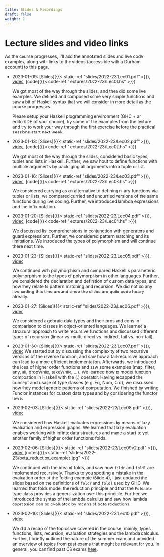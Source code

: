 ```yaml
---
title: Slides & Recordings
draft: false
weight: 2
---
```


# Lecture slides and video links

As the course progresses, I'll add the annotated slides and live code
examples, along with links to the videos (accessible with a Durham
account) to this page.

- 2023-01-09: [Slides]({{< static-ref
  "slides/2022-23/Lec01.pdf" >}}),
  [video](https://durham.cloud.panopto.eu/Panopto/Pages/Viewer.aspx?id=cdb1e9c6-f338-4f60-acdb-af820094eda4), [code]({{< code-ref "lectures/2022-23/Lec01.hs" >}})
  
  We got most of the way through the slides, and then did some live
  examples. We defined and composed some very simple functions and saw a
  bit of Haskell syntax that we will consider in more detail as the course
  progresses.
  
  Please setup your Haskell programming environment (GHC + an editor/IDE of your choice), try some of the examples from the lecture and try to work your way through the first exercise before the practical sessions start next week.
  
- 2023-01-13: [Slides]({{< static-ref
  "slides/2022-23/Lec02.pdf" >}}),
  [video](https://durham.cloud.panopto.eu/Panopto/Pages/Viewer.aspx?id=ec73c077-ce8f-4ea2-ac90-af8800948d14), [code]({{< code-ref "lectures/2022-23/Lec02.hs" >}})
  
  We got most of the way through the slides, considered basic types, tuples and lists in Haskell. Further, we saw hout to define functions with multiple arguments by packaging all arguments into a tuple or list.
  
- 2023-01-16: [Slides]({{< static-ref
  "slides/2022-23/Lec03.pdf" >}}),
  [video](https://durham.cloud.panopto.eu/Panopto/Pages/Viewer.aspx?id=55994d27-a6ed-4ca9-bd55-af890094d961), [code]({{< code-ref "lectures/2022-23/Lec03.hs" >}})
  
  We considered currying as an alternative to defining n-ary functions via tuples or lists, we compared curried and uncurried versions of the same functions during live coding. Further, we introduced lambda expressions and the infix notation.
  
- 2023-01-20: [Slides]({{< static-ref
  "slides/2022-23/Lec04.pdf" >}}),
  [video](https://durham.cloud.panopto.eu/Panopto/Pages/Viewer.aspx?id=1e4a90d5-39cb-4b4c-b8c7-af8f009469af), [code]({{< code-ref "lectures/2022-23/Lec04.hs" >}})
  
  We discussed list comprehensions in conjunction with generators and guard expressions. Further, we considered pattern matching and its limitations. We introduced the types of polymorphism and will continue there next time.
  
- 2023-01-23: [Slides]({{< static-ref
  "slides/2022-23/Lec05.pdf" >}}),
  [video](https://durham.cloud.panopto.eu/Panopto/Pages/Viewer.aspx?id=c9625930-9354-438c-ad5f-af9000966d6b)
  
  We continued with polymorphism and compared Haskell's parameteric polymorphism to the types of polymorphism in other languages. Further, we considered the declaration and definition of custom data types, and how they relate to pattern matching and recursion. We did not do any live coding this time around since the slides are quite code heavy already.
  
- 2023-01-27: [Slides]({{< static-ref
  "slides/2022-23/Lec06.pdf" >}}),
  [video](https://durham.cloud.panopto.eu/Panopto/Pages/Viewer.aspx?id=bc1539da-4907-4331-ac48-af960094809d)
  
  We considered algebraic data types and their pros and cons in comparison to classes in object-oriented languages. We learned a strcutural approach to write recursive functions and discussed different types of recursion (linear vs. multi, direct vs. indirect, tail vs. non-tail).
  
- 2023-01-30: [Slides]({{< static-ref
  "slides/2022-23/Lec07.pdf" >}}),
  [video](https://durham.cloud.panopto.eu/Panopto/Pages/Viewer.aspx?id=eaa9852d-6e86-43df-8ca1-af90009579dc)
  We started out by discussing the complexity of two recursive versions of the reverse function, and saw how a tail-recursive approach can lead to a more efficient implementation. Afterwards, we introduced the idea of higher order functions and saw some examples (map, filter, any, all, dropWhile, takeWhile, ...). We learned how to model function compostion in Haskell with the (.) operator. Having recapped the concept and usage of type classes (e.g. Eq, Num, Ord), we discussed how they model generic patterns of computation. We finished by writing Functor instances for custom data types and by considering the functor laws.
  
- 2023-02-03: [Slides]({{< static-ref
  "slides/2022-23/Lec08.pdf" >}}),
  [video](https://durham.cloud.panopto.eu/Panopto/Pages/Viewer.aspx?id=449a094b-3bc5-4f1a-adfb-af9d00a4d305)
  
  We considered how Haskell evaluates expressions by means of lazy evaluation and expression graphs. We learned that lazy evaluation enables working with infinte data structures and made a start to yet another family of higher order functions: folds. 
  
- 2023-02-06: [Slides]({{< static-ref
  "slides/2022-23/Lec09v2.pdf" >}}),
  [video](https://durham.cloud.panopto.eu/Panopto/Pages/Viewer.aspx?id=34e22c72-8b21-4bd1-ad9b-af9e00a4d25d),[notes]({{< static-ref "slides/2022-23/beta_reduction_examples.jpg" >}})
  
  We continued with the idea of folds, and saw how `foldr` and `foldl` are implemented recursively. Thanks to you spotting a mistake in the evaluation order of the folding example (Slide 4), I just updated the slides based on the definitions of `foldr` and `foldl` used by GHC. We learned that folds model the reduction principle and that the `Foldable` type class provides a generalization over this principle. Further, we introduced the syntax of the lambda calculus and saw how lambda expression can be evaluated by means of beta reductions.
  
- 2023-02-10: [Slides]({{< static-ref
  "slides/2022-23/Lec10.pdf" >}}),
  [video](https://durham.cloud.panopto.eu/Panopto/Pages/Viewer.aspx?id=a1241441-a2c2-4554-b4a7-afa4009594d2)
  
  We did a recap of the topics we covered in the course, mainly, types, functions, lists, recursion, evaluation strategies and the lambda calculus. Further, I briefly outlined the nature of the summer exam and provided an overview of topics from past exams that moght be relevant for you. In general, you can find past CS exams [here](https://durhamuniversity.sharepoint.com/teams/exampapers/Computer%20Science/Forms/AllItems.aspx).



